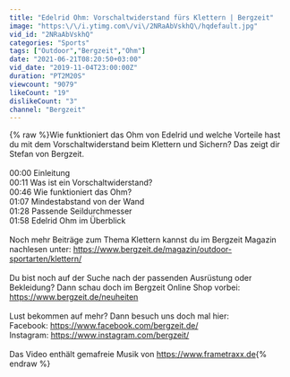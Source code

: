 ```yaml
---
title: "Edelrid Ohm: Vorschaltwiderstand fürs Klettern | Bergzeit"
image: "https:\/\/i.ytimg.com\/vi\/2NRaAbVskhQ\/hqdefault.jpg"
vid_id: "2NRaAbVskhQ"
categories: "Sports"
tags: ["Outdoor","Bergzeit","Ohm"]
date: "2021-06-21T08:20:50+03:00"
vid_date: "2019-11-04T23:00:00Z"
duration: "PT2M20S"
viewcount: "9079"
likeCount: "19"
dislikeCount: "3"
channel: "Bergzeit"
---
```

{% raw %}Wie funktioniert das Ohm von Edelrid und welche Vorteile hast du mit dem Vorschaltwiderstand beim Klettern und Sichern? Das zeigt dir Stefan von Bergzeit.<br /><br />00:00 Einleitung<br />00:11 Was ist ein Vorschaltwiderstand?<br />00:46 Wie funktioniert das Ohm?<br />01:07 Mindestabstand von der Wand<br />01:28 Passende Seildurchmesser<br />01:58 Edelrid Ohm im Überblick<br /><br />Noch mehr Beiträge zum Thema Klettern kannst du im Bergzeit Magazin nachlesen unter: <a rel="nofollow" target="blank" href="https://www.bergzeit.de/magazin/outdoor-sportarten/klettern/">https://www.bergzeit.de/magazin/outdoor-sportarten/klettern/</a><br /><br />Du bist noch auf der Suche nach der passenden Ausrüstung oder Bekleidung? Dann schau doch im Bergzeit Online Shop vorbei: <a rel="nofollow" target="blank" href="https://www.bergzeit.de/neuheiten">https://www.bergzeit.de/neuheiten</a><br /><br />Lust bekommen auf mehr? Dann besuch uns doch mal hier:<br />Facebook: <a rel="nofollow" target="blank" href="https://www.facebook.com/bergzeit.de/">https://www.facebook.com/bergzeit.de/</a><br />Instagram: <a rel="nofollow" target="blank" href="https://www.instagram.com/bergzeit/">https://www.instagram.com/bergzeit/</a><br /><br />Das Video enthält gemafreie Musik von <a rel="nofollow" target="blank" href="https://www.frametraxx.de">https://www.frametraxx.de</a>{% endraw %}
